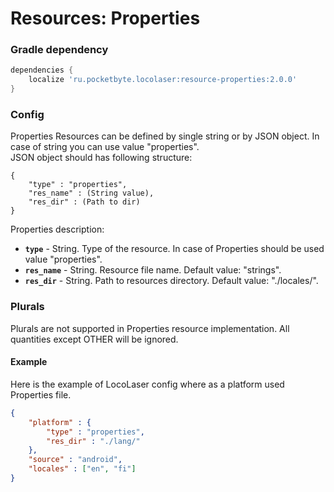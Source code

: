 # Resources: Properties

### Gradle dependency
```gradle
dependencies {
    localize 'ru.pocketbyte.locolaser:resource-properties:2.0.0'
}
```

### Config
Properties Resources can be defined by single string or by JSON object. In case of string you can use value "properties".<br>
JSON object should has following structure:
```
{
    "type" : "properties",
    "res_name" : (String value),
    "res_dir" : (Path to dir)
}
```
Properties description:<br>
- **`type`** - String. Type of the resource. In case of Properties should be used value "properties".
- **`res_name`** - String. Resource file name. Default value: "strings".
- **`res_dir`** - String. Path to resources directory. Default value: "./locales/".

### Plurals
Plurals are not supported in Properties resource implementation. All quantities except OTHER will be ignored.

#### Example
Here is the example of LocoLaser config where as a platform used Properties file.
```json
{
    "platform" : {
        "type" : "properties",
        "res_dir" : "./lang/"
    },
    "source" : "android",
    "locales" : ["en", "fi"]
}
```